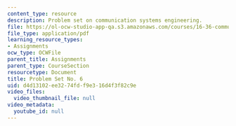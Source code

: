 ```yaml
---
content_type: resource
description: Problem set on communication systems engineering.
file: https://ol-ocw-studio-app-qa.s3.amazonaws.com/courses/16-36-communication-systems-engineering-spring-2009/d4d13102ee3274fdf9e316d4f3f82c9e_MIT16_36s09_assn06.pdf
file_type: application/pdf
learning_resource_types:
- Assignments
ocw_type: OCWFile
parent_title: Assignments
parent_type: CourseSection
resourcetype: Document
title: Problem Set No. 6
uid: d4d13102-ee32-74fd-f9e3-16d4f3f82c9e
video_files:
  video_thumbnail_file: null
video_metadata:
  youtube_id: null
---
```

